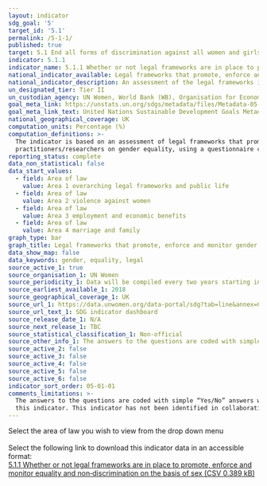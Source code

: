 ```yaml
---
layout: indicator
sdg_goal: '5'
target_id: '5.1'
permalink: /5-1-1/
published: true
target: 5.1 End all forms of discrimination against all women and girls everywhere
indicator: 5.1.1
indicator_name: 5.1.1 Whether or not legal frameworks are in place to promote, enforce and monitor equality and non‑discrimination on the basis of sex
national_indicator_available: Legal frameworks that promote, enforce and monitor gender equality
national_indicator_description: An assessment of the legal frameworks in place that  promote, enforce and monitor gender equality
un_designated_tier: Tier II
un_custodian_agency: UN Women, World Bank (WB), Organisation for Economic Co-operation and Development (OECD)
goal_meta_link: https://unstats.un.org/sdgs/metadata/files/Metadata-05-01-01.pdf
goal_meta_link_text: United Nations Sustainable Development Goals Metadata (PDF 4.0 MB)
national_geographical_coverage: UK
computation_units: Percentage (%)
computation_definitions: >-
  The indicator is based on an assessment of legal frameworks that promote, enforce and monitor gender equality. The assessment is carried out by national counterparts, including National Statistical Offices (NSOs) and/or National Women’s Machinery (NWMs), and legal
  practitioners/researchers on gender equality, using a questionnaire comprising 45 yes/no questions under four areas of law - (i) overarching legal frameworks and public life; (ii) violence against women; (iii) employment and economic benefits; and (iv) marriage and family
reporting_status: complete
data_non_statistical: false
data_start_values:
  - field: Area of law
    value: Area 1 overarching legal frameworks and public life
  - field: Area of law
    value: Area 2 violence against women
  - field: Area of law
    value: Area 3 employment and economic benefits
  - field: Area of law
    value: Area 4 marriage and family
graph_type: bar
graph_title: Legal frameworks that promote, enforce and monitor gender equality
data_show_map: false
data_keywords: gender, equality, legal
source_active_1: true
source_organisation_1: UN Women
source_periodicity_1: Data will be compiled every two years starting in 2018
source_earliest_available_1: 2018
source_geographical_coverage_1: UK
source_url_1: https://data.unwomen.org/data-portal/sdg?tab=line&annex=Gender%20Equality&finic%5B%5D=SG_LGL_GENEQLFP&flocat%5B%5D=826&fys%5B%5D=2018&fyr%5B%5D=2018&download-type=Others
source_url_text_1: SDG indicator dashboard
source_release_date_1: N/A
source_next_release_1: TBC
source_statistical_classification_1: Non-official
source_other_info_1: The answers to the questions are coded with simple “Yes/No” answers with “1” for “Yes” and “0” for “No”. For questions 1 and 2 only, they may be scored “N/A” in which case they are not included as part of the overall score calculation for the area.
source_active_2: false
source_active_3: false
source_active_4: false
source_active_5: false
source_active_6: false
indicator_sort_order: 05-01-01
comments_limitations: >-
  The answers to the questions are coded with simple “Yes/No” answers with “1” for “Yes” and “0” for “No”. For questions 1 and 2 only, they may be scored “N/A” in which case they are not included as part of the overall score calculation for the area. Data follows the UN specification for
  this indicator. This indicator has not been identified in collaboration with topic experts.
---
```

Select the area of law you wish to view from the drop down menu<br><br>Select the following link to download this indicator data in an accessible format:<br>[5.1.1 Whether or not legal frameworks are in place to promote, enforce and monitor equality and non‑discrimination on the basis of sex (CSV 0.389 kB)](https://sustainabledevelopment-uk.github.io/sdg-data/data/5-1-1.csv)
